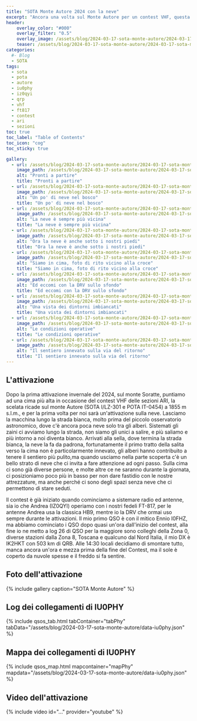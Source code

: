 ```yaml
---
title: "SOTA Monte Autore 2024 con la neve"
excerpt: "Ancora una volta sul Monte Autore per un contest VHF, questa volta c'è anche la neve"
header: 
    overlay_color: "#000"
    overlay_filter: "0.5"
    overlay_image: /assets/blog/2024-03-17-sota-monte-autore/2024-03-17-sota-monte-autore-teaser.jpg
    teaser: /assets/blog/2024-03-17-sota-monte-autore/2024-03-17-sota-monte-autore-teaser.jpg
categories:
  #- Blog
  - SOTA
tags:
  - sota
  - pota
  - autore
  - iu0phy
  - iz0qyi
  - qrp
  - vhf
  - ft817
  - contest
  - ari
  - sezioni
toc: true
toc_label: "Table of Contents"
toc_icon: "cog"
toc_sticky: true

gallery:
  - url: /assets/blog/2024-03-17-sota-monte-autore/2024-03-17-sota-monte-autore-01.jpg
    image_path: /assets/blog/2024-03-17-sota-monte-autore/2024-03-17-sota-monte-autore-01-th.jpg
    alt: "Pronti a partire"
    title: "Pronti a partire"
  - url: /assets/blog/2024-03-17-sota-monte-autore/2024-03-17-sota-monte-autore-02.jpg
    image_path: /assets/blog/2024-03-17-sota-monte-autore/2024-03-17-sota-monte-autore-02-th.jpg
    alt: "Un po' di neve nel bosco"
    title: "Un po' di neve nel bosco"
  - url: /assets/blog/2024-03-17-sota-monte-autore/2024-03-17-sota-monte-autore-03.jpg
    image_path: /assets/blog/2024-03-17-sota-monte-autore/2024-03-17-sota-monte-autore-03-th.jpg
    alt: "La neve è sempre più vicina"
    title: "La neve è sempre più vicina"
  - url: /assets/blog/2024-03-17-sota-monte-autore/2024-03-17-sota-monte-autore-04.jpg
    image_path: /assets/blog/2024-03-17-sota-monte-autore/2024-03-17-sota-monte-autore-04-th.jpg
    alt: "Ora la neve è anche sotto i nostri piedi"
    title: "Ora la neve è anche sotto i nostri piedi"
  - url: /assets/blog/2024-03-17-sota-monte-autore/2024-03-17-sota-monte-autore-05.jpg
    image_path: /assets/blog/2024-03-17-sota-monte-autore/2024-03-17-sota-monte-autore-05-th.jpg
    alt: "Siamo in cima, foto di rito vicino alla croce"
    title: "Siamo in cima, foto di rito vicino alla croce"
  - url: /assets/blog/2024-03-17-sota-monte-autore/2024-03-17-sota-monte-autore-06.jpg
    image_path: /assets/blog/2024-03-17-sota-monte-autore/2024-03-17-sota-monte-autore-06-th.jpg
    alt: "Ed eccomi con la DRV sullo sfondo"
    title: "Ed eccomi con la DRV sullo sfondo"
  - url: /assets/blog/2024-03-17-sota-monte-autore/2024-03-17-sota-monte-autore-07.jpg
    image_path: /assets/blog/2024-03-17-sota-monte-autore/2024-03-17-sota-monte-autore-07-th.jpg
    alt: "Una vista dei dintorni imbiancati"
    title: "Una vista dei dintorni imbiancati"
  - url: /assets/blog/2024-03-17-sota-monte-autore/2024-03-17-sota-monte-autore-08.jpg
    image_path: /assets/blog/2024-03-17-sota-monte-autore/2024-03-17-sota-monte-autore-08-th.jpg
    alt: "Le condizioni operative"
    title: "Le condizioni operative"
  - url: /assets/blog/2024-03-17-sota-monte-autore/2024-03-17-sota-monte-autore-09.jpg
    image_path: /assets/blog/2024-03-17-sota-monte-autore/2024-03-17-sota-monte-autore-09-th.jpg
    alt: "Il sentiero innevato sulla via del ritorno"
    title: "Il sentiero innevato sulla via del ritorno"
---
```


## L'attivazione

Dopo  la prima attivazione invernale del 2024, sul monte Soratte, puntiamo ad una cima più alta in occasione del contest VHF delle sezioni ARI, la scelata ricade sul monte Autore (SOTA I/LZ-301 e POTA IT-0454) a 1855 m s.l.m., e per la prima volta per noi sarà un'attivazione sulla neve.
Lasciamo la macchina lungo la strada bianca, molto prima del piccolo osservatorio astronomico, dove c'è ancora poca neve solo tra gli alberi. Sistemati gli zaini ci avviamo lungo la strada, non siamo gli unici a salire, e più saliamo e più intorno a noi diventa bianco. Arrivati alla sella, dove termina la strada bianca, la neve la fa da padrona, fortunatamente il primo tratto della salita verso la cima non è particolarmente innevato, gli alberi hanno contribuito a tenere il sentiero più pulito,ma quando usciamo nella parte scoperta c'è un bello strato di neve che ci invita a fare attenzione ad ogni passo.
Sulla cima ci sono già diverse persone, e molte altre ce ne saranno durante la giornata, ci posizioniamo poco più in basso per non dare fastidio con le nostre attrezzature, ma anche perché ci sono degli spazi senza neve che ci permettono di stare seduti.

Il contest è già iniziato quando cominciamo a sistemare radio ed antenne, sia io che Andrea (IZ0QYI) operiamo con i nostri fedeli FT-817, per le antenne Andrea usa la classica HB9, mentre io la DRV che ormai uso sempre durante le attivazioni.
Il mio primo QSO è con il mitico Ennio I0FHZ, ma abbiamo cominciato i QSO dopo quasi un'ora dall'inizio del contest, alla fine io ne metto a log 26 di QSO per la maggiore sono colleghi della Zona 0, diverse stazioni dalla Zona 8, Toscana e qualcuno dal Nord Italia, il mio DX è IK2HKT con 503 km di QRB. Alle 14:30 locali decidiamo di smontare tutto, manca ancora un'ora e mezza prima della fine del Contest, ma il sole è coperto da nuvole spesse e il freddo si fa sentire.

## Foto dell'attivazione

{% include gallery caption="SOTA Monte Autore" %}

## Log dei collegamenti di IU0PHY

{% include qsos_tab.html tabContainer="tabPhy" tabData="/assets/blog/2024-03-17-sota-monte-autore/data-iu0phy.json" %}

## Mappa dei collegamenti di IU0PHY

{% include qsos_map.html mapcontainer="mapPhy" mapdata="/assets/blog/2024-03-17-sota-monte-autore/data-iu0phy.json" %}

## Video dell'attivazione

{% include video id="..." provider="youtube" %}
